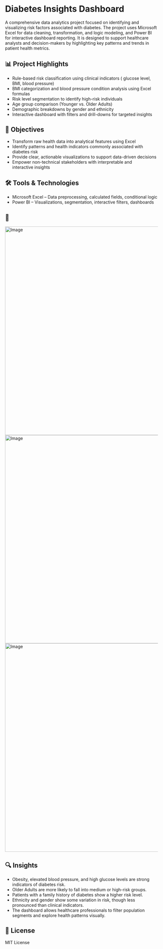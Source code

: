 # Diabetes Insights Dashboard

A comprehensive data analytics project focused on identifying and visualizing risk factors associated with diabetes. The project uses Microsoft Excel for data cleaning, transformation, and logic modeling, and Power BI for interactive dashboard reporting. It is designed to support healthcare analysts and decision-makers by highlighting key patterns and trends in patient health metrics.

## 📊 Project Highlights

- Rule-based risk classification using clinical indicators ( glucose level, BMI, blood pressure)
- BMI categorization and blood pressure condition analysis using Excel formulas
- Risk level segmentation to identify high-risk individuals
- Age group comparison (Younger vs. Older Adults)
-	Demographic breakdowns by gender and ethnicity
- Interactive dashboard with filters and drill-downs for targeted insights
## 🧠 Objectives

- Transform raw health data into analytical features using Excel
- Identify patterns and health indicators commonly associated with diabetes risk
-	Provide clear, actionable visualizations to support data-driven decisions
-	Empower non-technical stakeholders with interpretable and interactive insights
## 🛠 Tools & Technologies

- Microsoft Excel – Data preprocessing, calculated fields, conditional logic
-	Power BI – Visualizations, segmentation, interactive filters, dashboards

## 📸 
<img width="687" alt="Image" src="https://github.com/user-attachments/assets/3d93f268-2837-4ab6-8425-d75e72324b91" />
<img width="686" alt="Image" src="https://github.com/user-attachments/assets/7ba5cf20-4d9c-44fa-b35b-f8384d6bb62c" />
<img width="687" alt="Image" src="https://github.com/user-attachments/assets/96f829f0-0c1c-4190-8904-13d6655bdfb6" />

## 🔍 Insights
- Obesity, elevated blood pressure, and high glucose levels are strong indicators of diabetes risk.
- Older Adults are more likely to fall into medium or high-risk groups.
- Patients with a family history of diabetes show a higher risk level.
- Ethnicity and gender show some variation in risk, though less pronounced than clinical indicators.
- The dashboard allows healthcare professionals to filter population segments and explore health patterns visually.
## 📜 License
MIT License

